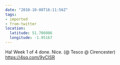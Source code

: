 ```yaml
---
date: "2010-10-08T16:11:56Z"
tags:
- imported
- from-twitter
location:
  latitude: 51.706086
  longitude: -1.95167
---
```

Ha! Week 1 of 4 done. Nice. \(@ Tesco @ Cirencester) https://4sq.com/9yCISR
